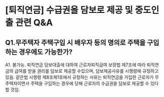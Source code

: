 # [퇴직연금] 수급권을 담보로 제공 및 중도인출 관련 Q&A
## Q1.무주택자 주택구입 시 배우자 등의 명의로 주택을 구입하는 경우에도 가능한가?
A1. 불가능.
퇴직연금 담보대출에 대하여 근로자퇴직급여 보장법 제7조에 따라 퇴직연금의 급여를 받을 권리를 담보로 제공할 수있으며, 담보제공사유를 시행령에 규정하고 있음.
같은법 시행령 제8조제1호에서 규정하는 사유는 퇴직연금을 가입한 근로자가 무주택자이면서 주택을 구입하는 경우에 당해 근로자의 수급권을 담보로 제공할 수 있다 할 것임.
